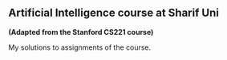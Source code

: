 ## Artificial Intelligence course at Sharif Uni 
**(Adapted from the Stanford CS221 course)**

My solutions to assignments of the course.

